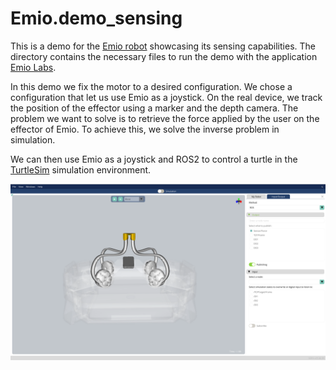 # Emio.demo_sensing

This is a demo for the [Emio robot](https://compliance-robotics.com/compliance-lab/) showcasing its sensing capabilities. The directory contains the necessary files to run the demo with the application [Emio Labs](https://mailchi.mp/compliance-robotics.com/download-emio-labs).

In this demo we fix the motor to a desired configuration. We chose a configuration that let us use Emio as a joystick. 
On the real device, we track the position of the effector using a marker and the depth camera.
The problem we want to solve is to retrieve the force applied by the user on the effector of Emio. To achieve this, we solve the inverse problem in simulation.  

We can then use Emio as a joystick and ROS2 to control a turtle in the [TurtleSim](https://docs.ros.org/en/jazzy/Tutorials/Beginner-CLI-Tools/Introducing-Turtlesim/Introducing-Turtlesim.html) simulation environment.

![Emio in simulation](emio-sensing.png)
